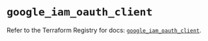 # `google_iam_oauth_client`

Refer to the Terraform Registry for docs: [`google_iam_oauth_client`](https://registry.terraform.io/providers/hashicorp/google/6.34.0/docs/resources/iam_oauth_client).
